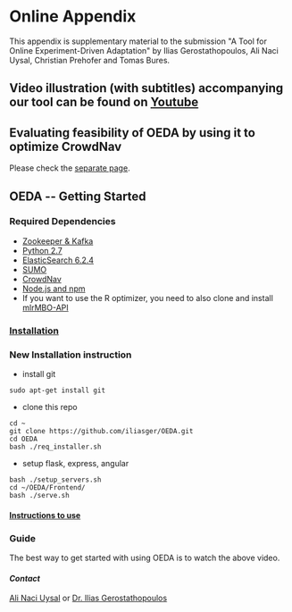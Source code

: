 # Online Appendix

This appendix is supplementary material to the submission "A Tool for Online Experiment-Driven Adaptation" by Ilias Gerostathopoulos, Ali Naci Uysal, Christian Prehofer and Tomas Bures.

## Video illustration (with subtitles) accompanying our tool can be found on [Youtube](https://youtu.be/JfgcnUO_o8g)

## Evaluating feasibility of OEDA by using it to optimize CrowdNav
Please check the [separate page](https://github.com/alinaciuysal/OEDA/wiki/Applying-OEDA-to-CrowdNav). 

## OEDA -- Getting Started

### Required Dependencies
- [Zookeeper & Kafka](https://kafka.apache.org/quickstart#quickstart_startserver)
- [Python 2.7](https://www.python.org/download/releases/2.7/)
- [ElasticSearch 6.2.4](https://artifacts.elastic.co/downloads/elasticsearch/elasticsearch-5.6.3.tar.gz)
- [SUMO](http://sumo.dlr.de/wiki/Downloads)
- [CrowdNav](https://github.com/alinaciuysal/CrowdNav/tree/oeda)
- [Node.js and npm](https://www.npmjs.com/get-npm)
- If you want to use the R optimizer, you need to also clone and install [mlrMBO-API](https://github.com/alinaciuysal/mlrMBO-API)

### [Installation](https://github.com/alinaciuysal/OEDA/wiki/Installation)

### New Installation instruction
* install git
```
sudo apt-get install git
```
* clone this repo
```
cd ~
git clone https://github.com/iliasger/OEDA.git
cd OEDA
bash ./req_installer.sh
```
* setup flask, express, angular
```
bash ./setup_servers.sh
cd ~/OEDA/Frontend/
bash ./serve.sh
```

#### [Instructions to use](https://github.com/alinaciuysal/OEDA/wiki/Instructions-to-use)


### Guide 
The best way to get started with using OEDA is to watch the above video. 

#### _Contact_ 
[Ali Naci Uysal](mailto:ali.uysal@tum.de) or [Dr. Ilias Gerostathopoulos](http://www4.in.tum.de/~gerostat/)
